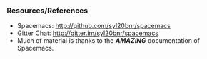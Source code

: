 ### Resources/References

- Spacemacs: http://github.com/syl20bnr/spacemacs
- Gitter Chat: http://gitter.im/syl20bnr/spacemacs
- Much of material is thanks to the ***AMAZING*** documentation of Spacemacs.
